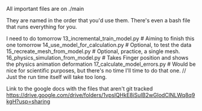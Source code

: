 All important files are on ./main 

They are named in the order that you'd use them. 
There's even a bash file that runs everything for you.

I need to do tomorrow
13_incremental_train_model.py   # Aiming to finish this one tomorrow
14_use_model_for_calculation.py # Optional, to test the data
15_recreate_mesh_from_model.py  # Optional, practice, a single mesh. 
16_physics_simulation_from_model.py # Takes Finger position and shows the physics animation deformation
17_calculate_model_errors.py    # Would be nice for scientific purposes, but there's no time I'll time to do that one. 
// Just the run time itself will take too long.

Link to the google docs with the files that aren't git tracked
https://drive.google.com/drive/folders/1vpslQHkE8iSuIB2wGIodClNLWq8q9kgH?usp=sharing
